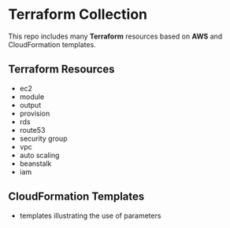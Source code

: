 # Terraform Collection

This repo includes many **Terraform** resources based on **AWS** and CloudFormation templates.



## Terraform Resources

- ec2
- module
- output
- provision
- rds
- route53
- security group
- vpc
- auto scaling
- beanstalk
- iam

## CloudFormation Templates

- templates illustrating the use of parameters
